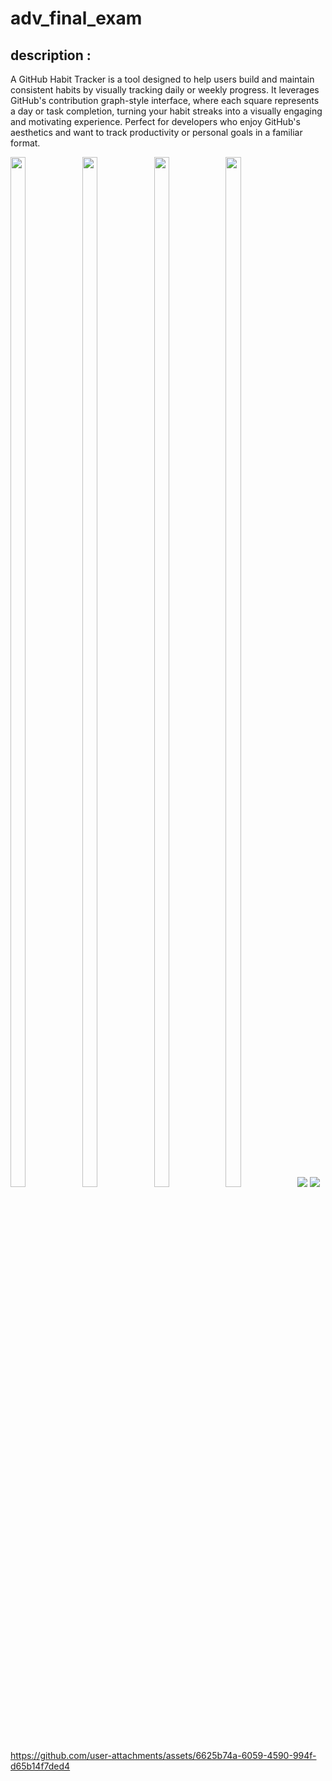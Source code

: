 # adv_final_exam

## description :

A GitHub Habit Tracker is a tool designed to help users build and maintain consistent habits by visually tracking daily or weekly progress. It leverages GitHub's contribution graph-style interface, where each square represents a day or task completion, turning your habit streaks into a visually engaging and motivating experience. Perfect for developers who enjoy GitHub's aesthetics and want to track productivity or personal goals in a familiar format.

<img src="https://github.com/user-attachments/assets/28a45684-6266-4d35-b7c2-6e1d296f678f" height=65% width=22%>
<img src="https://github.com/user-attachments/assets/4ddffe83-d577-4757-a622-bca53f2268df" height=65% width=22%>
<img src="https://github.com/user-attachments/assets/51537afa-d6a0-4085-a718-511c0488139d" height=65% width=22%>
<img src="https://github.com/user-attachments/assets/51bf563c-377c-4fc6-a6fd-7a0ef494e158" height=65% width=22%>

<img src="https://github.com/user-attachments/assets/0d066212-6b83-4064-b738-8590fad850a7">

<img src="https://github.com/user-attachments/assets/c1df7ffd-bc48-491b-94fe-95eb9d4418bd">

https://github.com/user-attachments/assets/6625b74a-6059-4590-994f-d65b14f7ded4
